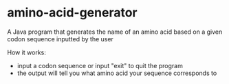 # amino-acid-generator
A Java program that generates the name of an amino acid based on a given codon sequence inputted by the user

How it works:
- input a codon sequence or input "exit" to quit the program
- the output will tell you what amino acid your sequence corresponds to

